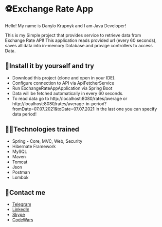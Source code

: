 # ⚽Exchange Rate App

Hello! My name is Danylo Krupnyk and I am Java Developer! 

This is my Simple project that provides service to retrieve data from Exchange Rate API!
This application reads provided url (every 60 seconds), saves all data into in-memory Database and provige controllers to access Data.

## 🔧Install it by yourself and try
- Download this project (clone and open in your IDE).
- Configure connection to API via ApiFetcherService
- Run ExchangeRateAppApplication via Spring Boot
- Data will be fetched automatically in every 60 seconds.
- To read data go to http://localhost:8080/rates/average or http://localhost:8080/rates/average-in-period?fromDate=07.07.2021&toDate=07.07.2021 in the last one you can specify data period!

## 👨‍💻Technologies trained
- Spring - Core, MVC, Web, Security
- Hibernate Framework
- MySQL
- Maven
- Tomcat
- Json
- Postman
- Lombok

## 📝Contact me
- [Telegram](https://t.me/DKrupnyk)
- [LinkedIn](http://www.linkedin.com/in/danyloKrupnyk)
- [Skype](https://join.skype.com/invite/IX5MwBVFkWTg)
- [CodeWars](https://www.codewars.com/users/Danylo24)
